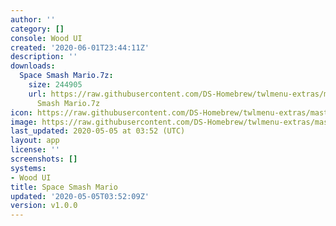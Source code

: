 ```yaml
---
author: ''
category: []
console: Wood UI
created: '2020-06-01T23:44:11Z'
description: ''
downloads:
  Space Smash Mario.7z:
    size: 244905
    url: https://raw.githubusercontent.com/DS-Homebrew/twlmenu-extras/master/_nds/TWiLightMenu/akmenu/themes/Space
      Smash Mario.7z
icon: https://raw.githubusercontent.com/DS-Homebrew/twlmenu-extras/master/unistore/icons/ak.png
image: https://raw.githubusercontent.com/DS-Homebrew/twlmenu-extras/master/unistore/icons/ak.png
last_updated: 2020-05-05 at 03:52 (UTC)
layout: app
license: ''
screenshots: []
systems:
- Wood UI
title: Space Smash Mario
updated: '2020-05-05T03:52:09Z'
version: v1.0.0
---
```

